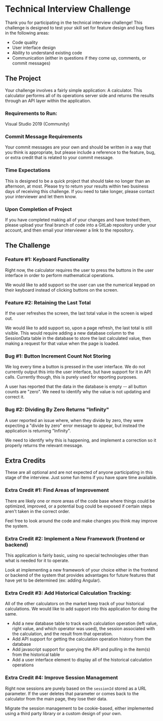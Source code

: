 # Technical Interview Challenge

Thank you for participating in the technical interview challenge! This challenge is designed to test your skill set for feature design and bug fixes in the following areas:

* Code quality
* User interface design
* Ability to understand existing code
* Communication (either in questions if they come up, comments, or commit messages)

## The Project

Your challenge involves a fairly simple application: A calculator. This calculator performs all of its operations server side and returns the results through an API layer within the application.

### Requirements to Run:
Visual Studio 2019 (Community)

### Commit Message Requirements
Your commit messages are your own and should be written in a way that you think is appropriate, but please include a reference to the feature, bug, or extra credit that is related to your commit message.

### Time Expectations

This is designed to be a quick project that should take no longer than an afternoon, at most. Please try to return your results within two business days of receiving this challenge. If you need to take longer, please contact your interviewer and let them know.

### Upon Completion of Project

If you have completed making all of your changes and have tested them, please upload your final branch of code into a GitLab repository under your account, and then email your interviewer a link to the repository.

## The Challenge

### Feature #1: Keyboard Functionality

Right now, the calculator requires the user to press the buttons in the user interface in order to perform mathematical operations.

We would like to add support so the user can use the numerical keypad on their keyboard instead of clicking buttons on the screen.

### Feature #2: Retaining the Last Total

If the user refreshes the screen, the last total value in the screen is wiped out.

We would like to add support so, upon a page refresh, the last total is still visible. This would require adding a new database column to the SessionData table in the database to store the last calculated value, then making a request for that value when the page is loaded.

### Bug #1: Button Increment Count Not Storing

We log every time a button is pressed in the user interface. We do not currently output this into the user interface, but have support for it in API calls. Currently though, this is purely used for reporting purposes.

A user has reported that the data in the database is empty -- all button counts are "zero". We need to identify why the value is not updating and correct it.

### Bug #2: Dividing By Zero Returns "Infinity"

A user reported an issue where, when they divide by zero, they were expecting a "divide by zero" error message to appear, but instead the application is returning "Infinity".

We need to identify why this is happening, and implement a correction so it properly returns the relevant message.

## Extra Credits

These are all optional and are not expected of anyone participating in this stage of the interview. Just some fun items if you have spare time available.

### Extra Credit #1: Find Areas of Improvement

There are likely one or more areas of the code base where things could be optimized, improved, or a potential bug could be exposed if certain steps aren't taken in the correct order.

Feel free to look around the code and make changes you think may improve the system.

### Extra Credit #2: Implement a New Framework (frontend or backend)

This application is fairly basic, using no special technologies other than what is needed for it to operate.

Look at implementing a new framework of your choice either in the frontend or backend of the system that provides advantages for future features that have yet to be determined (ex: adding Angular).

### Extra Credit #3: Add Historical Calculation Tracking:

All of the other calculators on the market keep track of your historical calculations. We would like to add support into this application for doing the same.

* Add a new database table to track each calculation operation (left value, right value, and which operator was used), the session associated with the calculation, and the result from that operation.
* Add API support for getting the calculation operation history from the database
* Add javascript support for querying the API and pulling in the item(s) from the historical table
* Add a user interface element to display all of the historical calculation operations

### Extra Credit #4: Improve Session Management

Right now sessions are purely based on the `sessionId` stored as a URL parameter. If the user deletes that parameter or comes back to the calculator from the main page, they lose their data.

Migrate the session management to be cookie-based, either implemented using a third party library or a custom design of your own.